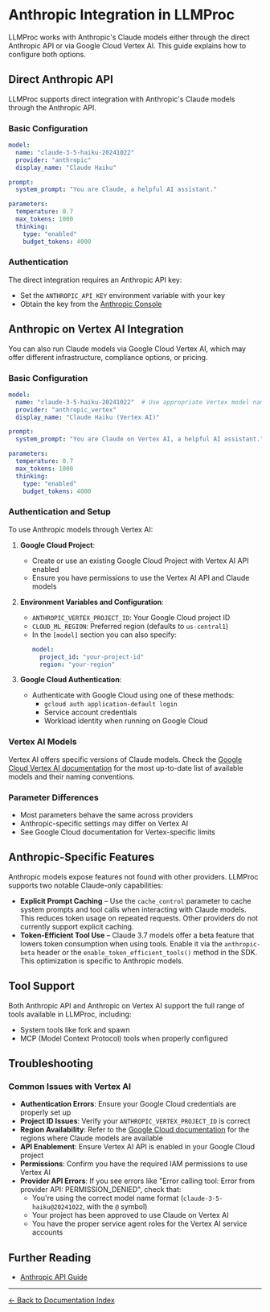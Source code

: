 # Anthropic Integration in LLMProc

LLMProc works with Anthropic's Claude models either through the direct Anthropic API or via Google Cloud Vertex AI. This guide explains how to configure both options.

## Direct Anthropic API

LLMProc supports direct integration with Anthropic's Claude models through the Anthropic API.

### Basic Configuration

```yaml
model:
  name: "claude-3-5-haiku-20241022"
  provider: "anthropic"
  display_name: "Claude Haiku"

prompt:
  system_prompt: "You are Claude, a helpful AI assistant."

parameters:
  temperature: 0.7
  max_tokens: 1000
  thinking:
    type: "enabled"
    budget_tokens: 4000
```

### Authentication

The direct integration requires an Anthropic API key:

- Set the `ANTHROPIC_API_KEY` environment variable with your key
- Obtain the key from the [Anthropic Console](https://console.anthropic.com/)

## Anthropic on Vertex AI Integration

You can also run Claude models via Google Cloud Vertex AI, which may offer different infrastructure, compliance options, or pricing.

### Basic Configuration

```yaml
model:
  name: "claude-3-5-haiku-20241022"  # Use appropriate Vertex model name
  provider: "anthropic_vertex"
  display_name: "Claude Haiku (Vertex AI)"

prompt:
  system_prompt: "You are Claude on Vertex AI, a helpful AI assistant."

parameters:
  temperature: 0.7
  max_tokens: 1000
  thinking:
    type: "enabled"
    budget_tokens: 4000
```

### Authentication and Setup

To use Anthropic models through Vertex AI:

1. **Google Cloud Project**:
   - Create or use an existing Google Cloud Project with Vertex AI API enabled
   - Ensure you have permissions to use the Vertex AI API and Claude models

2. **Environment Variables and Configuration**:
   - `ANTHROPIC_VERTEX_PROJECT_ID`: Your Google Cloud project ID
   - `CLOUD_ML_REGION`: Preferred region (defaults to `us-central1`)
   - In the `[model]` section you can also specify:
      ```yaml
      model:
        project_id: "your-project-id"
        region: "your-region"
      ```

3. **Google Cloud Authentication**:
   - Authenticate with Google Cloud using one of these methods:
     - `gcloud auth application-default login`
     - Service account credentials
     - Workload identity when running on Google Cloud

### Vertex AI Models

Vertex AI offers specific versions of Claude models. Check the [Google Cloud Vertex AI documentation](https://cloud.google.com/vertex-ai/docs/generative-ai/models/claude) for the most up-to-date list of available models and their naming conventions.

### Parameter Differences

- Most parameters behave the same across providers
- Anthropic-specific settings may differ on Vertex AI
- See Google Cloud documentation for Vertex-specific limits

## Anthropic-Specific Features

Anthropic models expose features not found with other providers. LLMProc
supports two notable Claude-only capabilities:

- **Explicit Prompt Caching** – Use the `cache_control` parameter to cache
  system prompts and tool calls when interacting with Claude models. This
  reduces token usage on repeated requests. Other providers do not currently
  support explicit caching.
- **Token-Efficient Tool Use** – Claude 3.7 models offer a beta feature that
  lowers token consumption when using tools. Enable it via the
  `anthropic-beta` header or the `enable_token_efficient_tools()` method in the
  SDK. This optimization is specific to Anthropic models.

## Tool Support

Both Anthropic API and Anthropic on Vertex AI support the full range of tools available in LLMProc, including:

- System tools like fork and spawn
- MCP (Model Context Protocol) tools when properly configured

## Troubleshooting

### Common Issues with Vertex AI

- **Authentication Errors**: Ensure your Google Cloud credentials are properly set up
- **Project ID Issues**: Verify your `ANTHROPIC_VERTEX_PROJECT_ID` is correct
- **Region Availability**: Refer to the [Google Cloud documentation](https://cloud.google.com/vertex-ai/docs/generative-ai/models/claude#model-versions) for the regions where Claude models are available
- **API Enablement**: Ensure Vertex AI API is enabled in your Google Cloud project
- **Permissions**: Confirm you have the required IAM permissions to use Vertex AI
- **Provider API Errors**: If you see errors like "Error calling tool: Error from provider API: PERMISSION_DENIED", check that:
  - You're using the correct model name format (`claude-3-5-haiku@20241022`, with the `@` symbol)
  - Your project has been approved to use Claude on Vertex AI
  - You have the proper service agent roles for the Vertex AI service accounts

## Further Reading

- [Anthropic API Guide](external-references/anthropic-api.md)

---
[← Back to Documentation Index](index.md)
